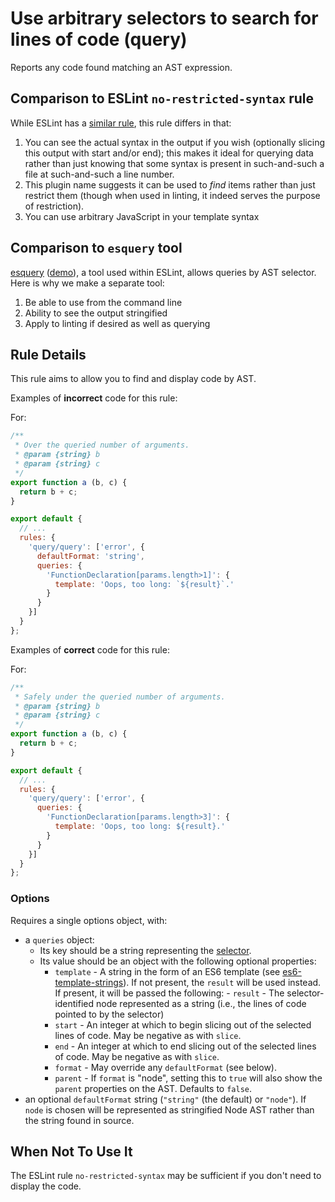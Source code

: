 # Use arbitrary selectors to search for lines of code (query)

Reports any code found matching an AST expression.

## Comparison to ESLint `no-restricted-syntax` rule

While ESLint has a [similar rule](https://eslint.org/docs/rules/no-restricted-syntax),
this rule differs in that:

1. You can see the actual syntax in the output if you wish (optionally slicing
    this output with start and/or end); this makes it ideal for querying data
    rather than just knowing that some syntax is present in such-and-such a
    file at such-and-such a line number.
2. This plugin name suggests it can be used to *find* items rather than just
    restrict them (though when used in linting, it indeed serves the purpose of
    restriction).
3. You can use arbitrary JavaScript in your template syntax

## Comparison to `esquery` tool

[esquery](https://github.com/estools/esquery) ([demo](https://estools.github.io/esquery/)),
a tool used within ESLint, allows queries by AST selector. Here is why we
make a separate tool:

1. Be able to use from the command line
1. Ability to see the output stringified
1. Apply to linting if desired as well as querying

## Rule Details

This rule aims to allow you to find and display code by AST.

Examples of **incorrect** code for this rule:

For:

```js
/**
 * Over the queried number of arguments.
 * @param {string} b
 * @param {string} c
 */
export function a (b, c) {
  return b + c;
}
```

```js
export default {
  // ...
  rules: {
    'query/query': ['error', {
      defaultFormat: 'string',
      queries: {
        'FunctionDeclaration[params.length>1]': {
          template: 'Oops, too long: `${result}`.'
        }
      }
    }]
  }
};
```

Examples of **correct** code for this rule:

For:

```js
/**
 * Safely under the queried number of arguments.
 * @param {string} b
 * @param {string} c
 */
export function a (b, c) {
  return b + c;
}
```

```js
export default {
  // ...
  rules: {
    'query/query': ['error', {
      queries: {
        'FunctionDeclaration[params.length>3]': {
          template: 'Oops, too long: ${result}.'
        }
      }
    }]
  }
};
```

### Options

Requires a single options object, with:

- a `queries` object:
    - Its key should be a string representing the
        [selector](https://eslint.org/docs/developer-guide/selectors).
    - Its value should be an object with the following optional properties:
        - `template` - A string in the form of an ES6 template (see
            [es6-template-strings](https://github.com/medikoo/es6-template-strings/)).
            If not present, the `result` will be used instead. If present,
            it will be passed the following:
                - `result` - The selector-identified node represented as
                    a string (i.e., the lines of code pointed to by
                    the selector)
        - `start` - An integer at which to begin slicing out of
            the selected lines of code. May be negative as with
            `slice`.
        - `end` - An integer at which to end slicing out of the
            selected lines of code. May be negative as with `slice`.
        - `format` - May override any `defaultFormat` (see below).
        - `parent` - If `format` is "node", setting this to `true`
            will also show the `parent` properties on the AST. Defaults
            to `false`.
- an optional `defaultFormat` string (`"string"` (the default) or `"node"`).
    If `node` is chosen will be represented as stringified Node AST
    rather than the string found in source.

## When Not To Use It

The ESLint rule `no-restricted-syntax` may be sufficient if you don't need to
display the code.
